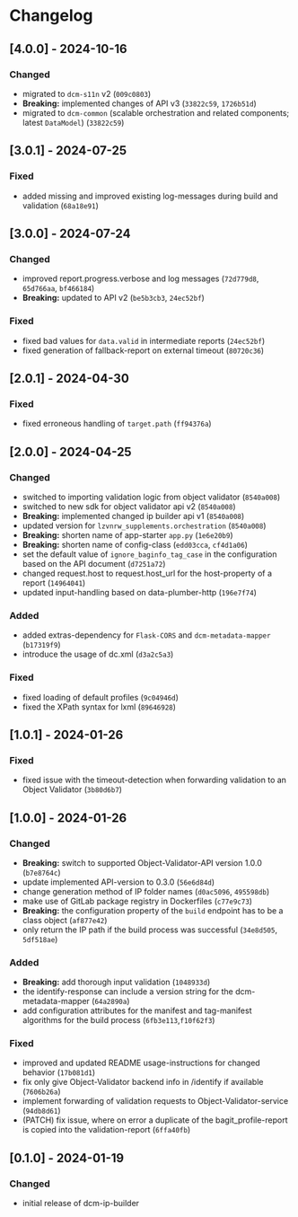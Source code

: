 # Changelog

## [4.0.0] - 2024-10-16

### Changed

- migrated to `dcm-s11n` v2 (`009c0803`)
- **Breaking:** implemented changes of API v3 (`33822c59`, `1726b51d`)
- migrated to `dcm-common` (scalable orchestration and related components; latest `DataModel`) (`33822c59`)

## [3.0.1] - 2024-07-25

### Fixed

- added missing and improved existing log-messages during build and validation (`68a18e91`)

## [3.0.0] - 2024-07-24

### Changed

- improved report.progress.verbose and log messages (`72d779d8`, `65d766aa`, `bf466184`)
- **Breaking:** updated to API v2 (`be5b3cb3`, `24ec52bf`)

### Fixed

- fixed bad values for `data.valid` in intermediate reports (`24ec52bf`)
- fixed generation of fallback-report on external timeout (`80720c36`)

## [2.0.1] - 2024-04-30

### Fixed

- fixed erroneous handling of `target.path` (`ff94376a`)

## [2.0.0] - 2024-04-25

### Changed

- switched to importing validation logic from object validator (`8540a008`)
- switched to new sdk for object validator api v2 (`8540a008`)
- **Breaking:** implemented changed ip builder api v1 (`8540a008`)
- updated version for `lzvnrw_supplements.orchestration` (`8540a008`)
- **Breaking:** shorten name of app-starter `app.py` (`1e6e20b9`)
- **Breaking:** shorten name of config-class (`edd03cca`, `cf4d1a06`)
- set the default value of `ignore_baginfo_tag_case` in the configuration based on the API document (`d7251a72`)
- changed request.host to request.host_url for the host-property of a report (`14964041`)
- updated input-handling based on data-plumber-http (`196e7f74`)

### Added

- added extras-dependency for `Flask-CORS` and `dcm-metadata-mapper` (`b17319f9`)
- introduce the usage of dc.xml (`d3a2c5a3`)

### Fixed

- fixed loading of default profiles (`9c04946d`)
- fixed the XPath syntax for lxml (`89646928`)

## [1.0.1] - 2024-01-26

### Fixed

- fixed issue with the timeout-detection when forwarding validation to an Object Validator (`3b80d6b7`)

## [1.0.0] - 2024-01-26

### Changed

- **Breaking:** switch to supported Object-Validator-API version 1.0.0 (`b7e8764c`)
- update implemented API-version to 0.3.0 (`56e6d84d`)
- change generation method of IP folder names (`d0ac5096`, `495598db`)
- make use of GitLab package registry in Dockerfiles (`c77e9c73`)
- **Breaking:** the configuration property of the `build` endpoint has to be a class object (`af877e42`)
- only return the IP path if the build process was successful (`34e8d505`, `5df518ae`)

### Added

- **Breaking:** add thorough input validation (`1048933d`)
- the identify-response can include a version string for the dcm-metadata-mapper (`64a2890a`)
- add configuration attributes for the manifest and tag-manifest algorithms for the build process (`6fb3e113`,`f10f62f3`)

### Fixed

- improved and updated README usage-instructions for changed behavior (`17b081d1`) 
- fix only give Object-Validator backend info in /identify if available (`7606b26a`)
- implement forwarding of validation requests to Object-Validator-service (`94db8d61`)
- (PATCH) fix issue, where on error a duplicate of the bagit_profile-report is copied into the validation-report (`6ffa40fb`)

## [0.1.0] - 2024-01-19

### Changed

- initial release of dcm-ip-builder

